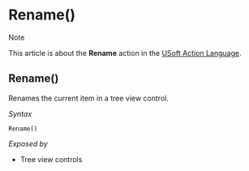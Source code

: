 # Rename()



> [!NOTE]
> This article is about the **Rename** action in the [USoft Action Language](/docs/Task%20flow/Action%20Language%20reference/USoft%20Action%20Language.md).

## **Rename()**

Renames the current item in a tree view control.

*Syntax*

```
Rename()
```

*Exposed by*

- Tree view controls
